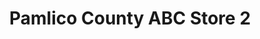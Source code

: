 ---
title: "Pamlico County ABC Store 2"
url: /new-bern/pamlico-county-abc-store-2/
shop: Spirituosen
---